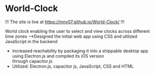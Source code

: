 # World-Clock
 !!! The site is live at https://mnv07.github.io/World-Clock/ !!!


World clock enabling the user to select and view clocks across different time zones
-->Designed the initial web app using CSS and utilized JavaScript in the backend 
   - Increased reachability by packaging it into a shippable desktop app using Electron.js and compiled its iOS version     
     through capacitor.js
   - Utilized: Electron.js, capacitor js, JavaScript, CSS and HTML
